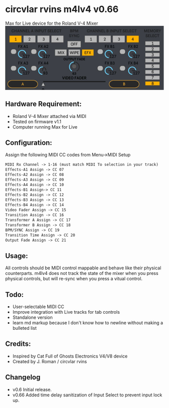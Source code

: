 # circvlar rvins m4lv4 v0.66
Max for Live device for the Roland V-4 Mixer
![m4lv4 preview](circvlar_rvins_m4lv4_v0.6.JPG)

## Hardware Requirement:
- Roland V-4 Mixer attached via MIDI
- Tested on firmware v1.1
- Computer running Max for Live

## Configuration:
Assign the following MIDI CC codes from Menu->MIDI Setup
```
MIDI Rx Channel -> 1-16 (must match MIDI To selection in your track)
Effects-A1 Assign -> CC 07
Effects-A2 Assign -> CC 08
Effects-A3 Assign -> CC 09
Effects-A4 Assign -> CC 10
Effects-B1 Assign-> CC 11
Effects-B2 Assign -> CC 12
Effects-B3 Assign -> CC 13
Effects-B4 Assign -> CC 14
Video Fader Assign -> CC 15
Transition Assign -> CC 16
Transformer A Assign -> CC 17
Transformer B Assign -> CC 18
BPM/SYNC Assign -> CC 19
Transition Time Assign -> CC 20
Output Fade Assign -> CC 21
```

## Usage:
All controls should be MIDI control mappable and behave like their physical counterparts.  m4lv4 does not track the state of the mixer when you press physical controls, but will re-sync when you press a vitual control.

## Todo:
- User-selectable MIDI CC
- Improve integration with Live tracks for tab controls
- Standalone version
- learn md markup because I don't know how to newline without making a bulleted list

## Credits:
- Inspired by Cat Full of Ghosts Electronics V4/V8 device
- Created by J. Roman / circvlar rvins

## Changelog
- v0.6 Initial release.
- v0.66 Added time delay sanitization of Input Select to prevent input lock up.

